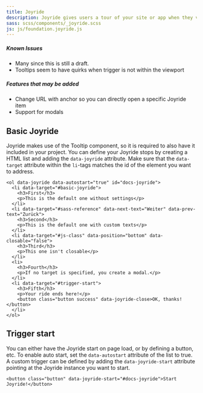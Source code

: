 ```yaml
---
title: Joyride
description: Joyride gives users a tour of your site or app when they visit.
sass: scss/components/_joyride.scss
js: js/foundation.joyride.js
---
```



<div class="alert callout">
  <h5>Known Issues</h5>
  <ul>
    <li>Many since this is still a draft.</li>
    <li>Tooltips seem to have quirks when trigger is not within the viewport</li>
  </ul>
</div>

<div class="secondary callout">
  <h5>Features that may be added</h5>
  <ul>
    <li>Change URL with anchor so you can directly open a specific Joyride item</li>
    <li>Support for modals</li>
  </ul>
</div>


## Basic Joyride
Joyride makes use of the Tooltip component, so it is required to also have it included in your project.
You can define your Joyride stops by creating a HTML list and adding the `data-joyride` attribute. Make sure that the `data-target` attribute within the `li`-tags matches the id of the element you want to address.

```html_example
<ol data-joyride data-autostart="true" id="docs-joyride">
  <li data-target="#basic-joyride">
    <h3>First</h3>
    <p>This is the default one without settings</p>
  </li>
  <li data-target="#sass-reference" data-next-text="Weiter" data-prev-text="Zurück">
    <h3>Second</h3>
    <p>This is the default one with custom texts</p>
  </li>
  <li data-target="#js-class" data-position="bottom" data-closable="false">
    <h3>Third</h3>
    <p>This one isn't closable</p>
  </li>
  <li>
    <h3>Fourth</h3>
    <p>If no target is specified, you create a modal.</p>
  </li>
  <li data-target="#trigger-start">
    <h3>Fifth</h3>
    <p>Your ride ends here!</p>
    <button class="button success" data-joyride-close>OK, thanks!</button>
  </li>
</ol>
```
## Trigger start
You can either have the Joyride start on page load, or by defining a button, etc. To enable auto start, set the `data-autostart` attribute of the list to true. A custom trigger can be defined by adding the `data-joyride-start` attribute pointing at the Joyride instance you want to start.

```html_example
<button class="button" data-joyride-start="#docs-joyride">Start Joyride!</button>
```